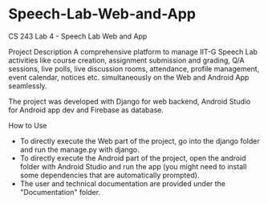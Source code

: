 # Speech-Lab-Web-and-App
CS 243 Lab 4 - Speech Lab Web and App

Project Description
A comprehensive platform to manage IIT-G Speech Lab activities like course creation, assignment submission and grading, Q/A sessions, live polls, live discussion rooms, attendance, profile management, event calendar, notices etc. simultaneously on the Web and Android App seamlessly.

The project was developed with Django for web backend, Android Studio for Android app dev and Firebase as database.

How to Use
- To directly execute the Web part of the project, go into the django folder and run the manage.py with django.
- To directly execute the Android part of the project, open the android folder with Android Studio and run the app (you might need to install some dependencies that are automatically prompted).
- The user and technical documentation are provided under the "Documentation" folder.
